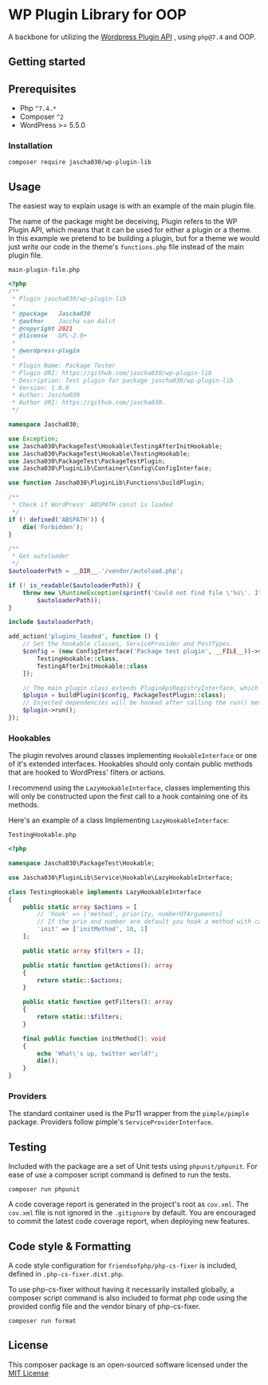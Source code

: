 # WP Plugin Library for OOP

A backbone for utilizing
the [Wordpress Plugin API](https://codex.wordpress.org/Plugin_API#Introduction)
, using `php@7.4` and OOP.

## Getting started

## Prerequisites

* Php `^7.4.*`
* Composer `^2`
* WordPress >= 5.5.0

### Installation

```shell
composer require jascha030/wp-plugin-lib
```

## Usage

The easiest way to explain usage is with an example of the main plugin
file.

The name of the package might be deceiving, Plugin refers to the WP
Plugin API, which means that it can be used for either a plugin or a
theme. In this example we pretend to be building a plugin, but for a
theme we would just write our code in the theme's
`functions.php` file instead of the main plugin file.

`main-plugin-file.php`

```php
<?php
/**
 * Plugin jascha030/wp-plugin-lib
 *
 * @package   Jascha030
 * @author    Jascha van Aalst
 * @copyright 2021
 * @license   GPL-2.0+
 *
 * @wordpress-plugin
 *
 * Plugin Name: Package Tester
 * Plugin URI: https://github.com/jascha030/wp-plugin-lib
 * Description: Test plugin for package jascha030/wp-plugin-lib
 * Version: 1.0.0
 * Author: Jascha030
 * Author URI: https://github.com/jascha030.
 */

namespace Jascha030;

use Exception;
use Jascha030\PackageTest\Hookable\TestingAfterInitHookable;
use Jascha030\PackageTest\Hookable\TestingHookable;
use Jascha030\PackageTest\PackageTestPlugin;
use Jascha030\PluginLib\Container\Config\ConfigInterface;

use function Jascha030\PluginLib\Functions\buildPlugin;

/**
 * Check if WordPress' ABSPATH const is loaded
 */
if (! defined('ABSPATH')) {
    die('Forbidden');
}

/**
 * Get autoloader
 */
$autoloaderPath = __DIR__.'/vendor/autoload.php';

if (! is_readable($autoloaderPath)) {
    throw new \RuntimeException(sprintf('Could not find file \'%s\'. It is generated by Composer. Use \'install --prefer-source\' or \'update --prefer-source\' Composer commands to move forward.',
        $autoloaderPath));
}

include $autoloaderPath;

add_action('plugins_loaded', function () {
    // Set the hookable classes, ServiceProvider and PostTypes.
    $config = (new ConfigInterface('Package test plugin', __FILE__))->setHookables([
        TestingHookable::class,
        TestingAfterInitHookable::class
    ]);

    // The main plugin class extends PluginApiRegistryInterface, which implements FilterManagerInterface.
    $plugin = buildPlugin($config, PackageTestPlugin::class);
    // Injected dependencies will be hooked after calling the run() method.
    $plugin->run();
});
```

### Hookables

The plugin revolves around classes implementing `HookableInterface` or
one of it's extended interfaces. Hookables should only contain public
methods that are hooked to WordPress' filters or actions.

I recommend using the `LazyHookableInterface`, classes implementing this
will only be constructed upon the first call to a hook containing one of
its methods.

Here's an example of a class Implementing `LazyHookableInterface`:

`TestingHookable.php`

```php
<?php

namespace Jascha030\PackageTest\Hookable;

use Jascha030\PluginLib\Service\Hookable\LazyHookableInterface;

class TestingHookable implements LazyHookableInterface
{
    public static array $actions = [
        // 'hook' => ['method', priority, numberOfArguments]
        // If the prio and number are default you hook a method with call as `'hook' => 'method',`
        'init' => ['initMethod', 10, 1]
    ];

    public static array $filters = [];

    public static function getActions(): array
    {
        return static::$actions;
    }

    public static function getFilters(): array
    {
        return static::$filters;
    }

    final public function initMethod(): void
    {
        echo 'What\'s up, twitter world?';
        die();
    }
}
```

### Providers

The standard container used is the Psr11 wrapper from
the `pimple/pimple` package. Providers follow
pimple's `ServiceProviderInterface`.

## Testing

Included with the package are a set of Unit tests
using `phpunit/phpunit`. For ease of use a composer script command is
defined to run the tests.

```shell
composer run phpunit
```

A code coverage report is generated in the project's root as `cov.xml`.
The `cov.xml` file is not ignored in the
`.gitignore` by default. You are encouraged to commit the latest code
coverage report, when deploying new features.

## Code style & Formatting

A code style configuration for `friendsofphp/php-cs-fixer` is included,
defined in `.php-cs-fixer.dist.php`.

To use php-cs-fixer without having it necessarily installed globally, a
composer script command is also included to format php code using the
provided config file and the vendor binary of php-cs-fixer.

```shell
composer run format
```

## License

This composer package is an open-sourced software licensed under
the [MIT License](https://github.com/jascha030/wp-plugin-lib/blob/master/LICENSE.md)
